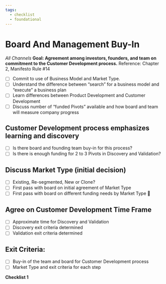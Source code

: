 ```yaml
---
tags:
  - checklist
  - foundational
---
```

# Board And Management Buy-In
*All Channels*
**Goal: Agreement among investors, founders, and team on commitment to the Customer Development process.**
Reference: Chapter 2, Manifesto Rule #14

- [ ] Commit to use of Business Model and Market Type.
- [ ] Understand the difference between “search” for a business model and “execute” a business plan
- [ ] Learn differences between Product Development and Customer Development
- [ ] Discuss number of “funded Pivots” available and how board and team will measure company progress
## Customer Development process emphasizes learning and discovery
- [ ] Is there board and founding team buy-in for this process?
- [ ] Is there is enough funding for 2 to 3 Pivots in Discovery and Validation?
## Discuss Market Type (initial decision)
- [ ] Existing, Re-segmented, New or Clone?
- [ ] First pass with board on initial agreement of Market Type
- [ ] First pass with board on different funding needs by Market Type 

## Agree on Customer Development Time Frame
- [ ] Approximate time for Discovery and Validation
- [ ] Discovery exit criteria determined
- [ ] Validation exit criteria determined
## Exit Criteria:
- [ ] Buy-in of the team and board for Customer Development process
- [ ] Market Type and exit criteria for each step

**Checklist 1**
